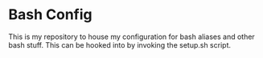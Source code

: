 # Bash Config
This is my repository to house my configuration for bash aliases and other bash stuff. This can be hooked into by invoking the setup.sh script.
